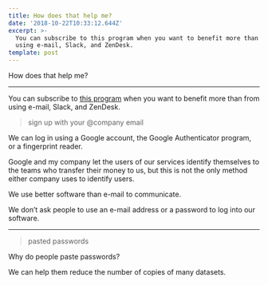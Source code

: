```yaml
---
title: How does that help me?
date: '2018-10-22T10:33:12.644Z'
excerpt: >-
  You can subscribe to this program when you want to benefit more than from
  using e-mail, Slack, and ZenDesk.
template: post
---
```

How does that help me?

* * *

You can subscribe to [this program](https://www.sol.enterprises/ask-for/software) when you want to benefit more than from using e-mail, Slack, and ZenDesk.

> sign up with your @company email

We can log in using a Google account, the Google Authenticator program, or a fingerprint reader.

Google and my company let the users of our services identify themselves to the teams who transfer their money to us, but this is not the only method either company uses to identify users.

We use better software than e-mail to communicate.

We don’t ask people to use an e-mail address or a password to log into our software.

* * *

> pasted passwords

Why do people paste passwords?

We can help them reduce the number of copies of many datasets.
